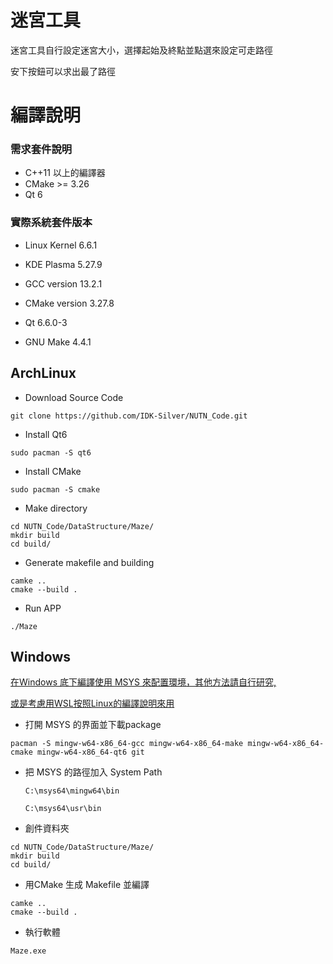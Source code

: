 # 迷宮工具

迷宮工具自行設定迷宮大小，選擇起始及終點並點選來設定可走路徑

安下按鈕可以求出最了路徑



# 編譯說明

### 需求套件說明

* C++11 以上的編譯器
* CMake >= 3.26
* Qt 6



### 實際系統套件版本

* Linux Kernel 6.6.1

* KDE Plasma 5.27.9

* GCC version 13.2.1

* CMake version 3.27.8

* Qt 6.6.0-3

* GNU Make 4.4.1

  

## ArchLinux

* Download Source Code
```
git clone https://github.com/IDK-Silver/NUTN_Code.git
```
* Install Qt6
```
sudo pacman -S qt6
```

* Install CMake
```
sudo pacman -S cmake
```

* Make directory 
```
cd NUTN_Code/DataStructure/Maze/
mkdir build 
cd build/
```

* Generate makefile and building
```
camke ..
cmake --build .
```

* Run APP
```
./Maze
```



## Windows

<u>在Windows 底下編譯使用 [MSYS ](https://www.msys2.org/) 來配置環境，其他方法請自行研究,</u>

<u>或是考慮用WSL按照Linux的編譯說明來用</u>



* 打開 MSYS 的界面並下載package

```
pacman -S mingw-w64-x86_64-gcc mingw-w64-x86_64-make mingw-w64-x86_64-cmake mingw-w64-x86_64-qt6 git
```

* 把 MSYS 的路徑加入 System Path
    ```
    C:\msys64\mingw64\bin
    ```
    ```
    C:\msys64\usr\bin
    ```

* 創件資料夾

```
cd NUTN_Code/DataStructure/Maze/
mkdir build 
cd build/
```

* 用CMake 生成 Makefile 並編譯

```
camke ..
cmake --build .
```

* 執行軟體

```
Maze.exe
```

